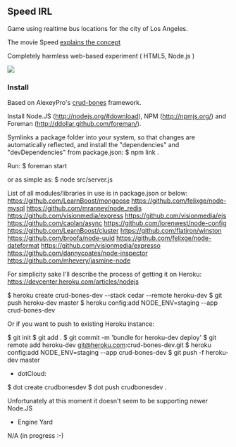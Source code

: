 <h2>Speed IRL</h2>

Game using realtime bus locations for the city of Los Angeles.

The movie Speed <a href="http://www.youtube.com/watch?v=aRmhneo5A48#t=1m10s">explains the concept</a>

Completely harmless web-based experiment ( HTML5, Node.js )

<img src="http://i.imgur.com/mnL9v.png"/>

<h3>Install</h3>

Based on AlexeyPro's <a href="https://github.com/alexeypro/crud-bones">crud-bones</a> framework.

Install Node.JS (http://nodejs.org/#download), NPM (http://npmjs.org/) and Foreman (http://ddollar.github.com/foreman/).

Symlinks a package folder into your system, so that changes are automatically reflected, and install the "dependencies" and "devDependencies" from package.json:
$ npm link .

Run:
$ foreman start

or as simple as:
$ node src/server.js

List of all modules/libraries in use is in package.json or below:
https://github.com/LearnBoost/mongoose
https://github.com/felixge/node-mysql
https://github.com/mranney/node_redis
https://github.com/visionmedia/express
https://github.com/visionmedia/ejs
https://github.com/caolan/async
https://github.com/lorenwest/node-config
https://github.com/LearnBoost/cluster
https://github.com/flatiron/winston
https://github.com/broofa/node-uuid
https://github.com/felixge/node-dateformat
https://github.com/visionmedia/expresso
https://github.com/dannycoates/node-inspector
https://github.com/mhevery/jasmine-node

For simplicity sake I'll describe the process of getting it on Heroku:
https://devcenter.heroku.com/articles/nodejs

$ heroku create crud-bones-dev --stack cedar --remote heroku-dev
$ git push heroku-dev master
$ heroku config:add NODE_ENV=staging --app crud-bones-dev

Or if you want to push to existing Heroku instance:

$ git init 
$ git add .
$ git commit -m 'bundle for heroku-dev deploy'
$ git remote add heroku-dev git@heroku.com:crud-bones-dev.git
$ heroku config:add NODE_ENV=staging --app crud-bones-dev
$ git push -f heroku-dev master

* dotCloud:

$ dot create crudbonesdev
$ dot push crudbonesdev .

Unfortunately at this moment it doesn't seem to be supporting newer Node.JS

* Engine Yard 

N/A (in progress :-)
